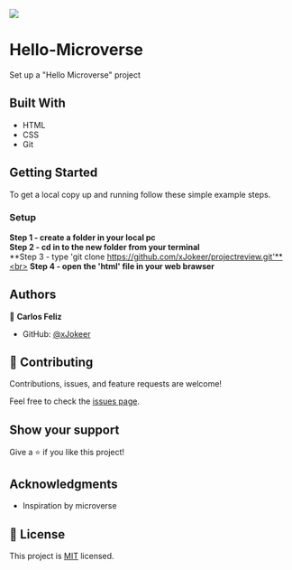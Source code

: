 ![](https://img.shields.io/badge/Microverse-blueviolet)

# Hello-Microverse

Set up a "Hello Microverse" project




## Built With

- HTML
- CSS
- Git

## Getting Started

To get a local copy up and running follow these simple example steps.


### Setup
**Step 1 - create a folder in your local pc** <br>
**Step 2 - cd in to the new folder from your terminal**<br>
**Step 3 - type 'git clone https://github.com/xJokeer/projectreview.git'**<br>
**Step 4 - open the 'html' file in your web brawser**

## Authors

👤 **Carlos Feliz**

- GitHub: [@xJokeer](https://github.com/xJokeer)

## 🤝 Contributing

Contributions, issues, and feature requests are welcome!

Feel free to check the [issues page](https://github.com/xJokeer/projectreview/issues).

## Show your support

Give a ⭐️ if you like this project!

## Acknowledgments
- Inspiration by microverse

## 📝 License

This project is [MIT](https://github.com/git/git-scm.com/blob/main/MIT-LICENSE.txt) licensed.
